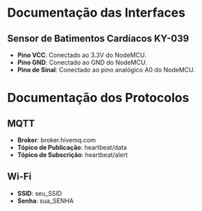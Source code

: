 # Documentação das Interfaces

## Sensor de Batimentos Cardíacos KY-039
- **Pino VCC**: Conectado ao 3.3V do NodeMCU.
- **Pino GND**: Conectado ao GND do NodeMCU.
- **Pino de Sinal**: Conectado ao pino analógico A0 do NodeMCU.

# Documentação dos Protocolos

## MQTT
- **Broker**: broker.hivemq.com
- **Tópico de Publicação**: heartbeat/data
- **Tópico de Subscrição**: heartbeat/alert

## Wi-Fi
- **SSID**: seu_SSID
- **Senha**: sua_SENHA
